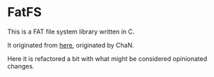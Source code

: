 FatFS
=====

This is a FAT file system library written in C.

It originated from [here](http://elm-chan.org/fsw/ff/00index_e.html), originated by ChaN.

Here it is refactored a bit with what might be considered opinionated changes.
